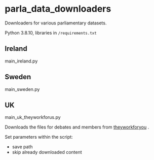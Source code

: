 # parla_data_downloaders

Downloaders for various parliamentary datasets.

Python 3.8.10, libraries in `/requirements.txt`

## Ireland

main_ireland.py

## Sweden

main_sweden.py

## UK

main_uk_theyworkforus.py

Downloads the files for debates and members from [theyworkforyou](https://www.theyworkforyou.com/) .

Set parameters within the script:
* save path
* skip already downloaded content 
